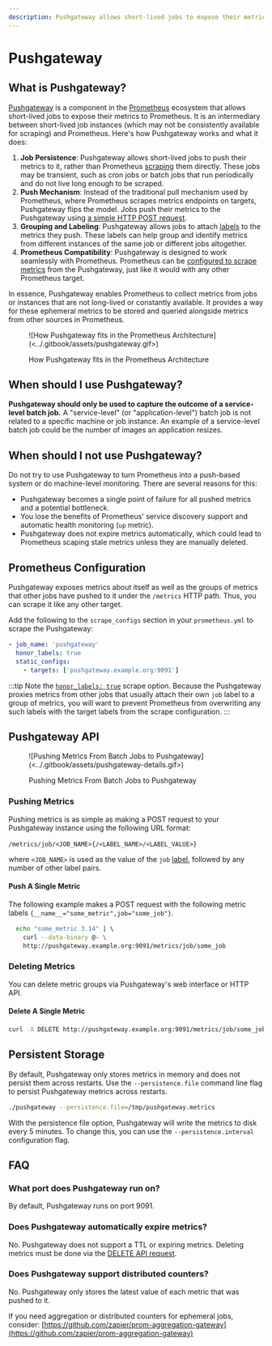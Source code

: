 ```yaml
---
description: Pushgateway allows short-lived jobs to expose their metrics to Prometheus.
---
```


# Pushgateway

## What is Pushgateway?

[Pushgateway](https://github.com/prometheus/pushgateway) is a component in the [Prometheus](/learn/prometheus/) ecosystem that allows short-lived jobs to expose their metrics to Prometheus. It is an intermediary between short-lived job instances (which may not be consistently available for scraping) and Prometheus. Here's how Pushgateway works and what it does:

1. **Job Persistence**: Pushgateway allows short-lived jobs to push their metrics to it, rather than Prometheus [scraping](overview.md#architecture) them directly. These jobs may be transient, such as cron jobs or batch jobs that run periodically and do not live long enough to be scraped.
2. **Push Mechanism**: Instead of the traditional pull mechanism used by Prometheus, where Prometheus scrapes metrics endpoints on targets, Pushgateway flips the model. Jobs push their metrics to the Pushgateway using [a simple HTTP POST request](pushgateway.md#pushing-metrics).
3. **Grouping and Labeling**: Pushgateway allows jobs to attach [labels](data-model.md#what-is-a-label) to the metrics they push. These labels can help group and identify metrics from different instances of the same job or different jobs altogether.
4. **Prometheus Compatibility**: Pushgateway is designed to work seamlessly with Prometheus. Prometheus can be [configured to scrape metrics](pushgateway.md#prometheus-configuration) from the Pushgateway, just like it would with any other Prometheus target.

In essence, Pushgateway enables Prometheus to collect metrics from jobs or instances that are not long-lived or constantly available. It provides a way for these ephemeral metrics to be stored and queried alongside metrics from other sources in Prometheus.

<figure>![How Pushgateway fits in the Prometheus Architecture](<../.gitbook/assets/pushgateway.gif>)<figcaption><p>How Pushgateway fits in the Prometheus Architecture</p></figcaption></figure>

## When should I use Pushgateway?

**Pushgateway should only be used to capture the outcome of a service-level batch job.** A "service-level" (or "application-level") batch job is not related to a specific machine or job instance. An example of a service-level batch job could be the number of images an application resizes.

## When should I not use Pushgateway?

Do not try to use Pushgateway to turn Prometheus into a push-based system or do machine-level monitoring. There are several reasons for this:

* Pushgateway becomes a single point of failure for all pushed metrics and a potential bottleneck.
* You lose the benefits of Prometheus' service discovery support and automatic health monitoring (`up` metric).
* Pushgateway does not expire metrics automatically, which could lead to Prometheus scaping stale metrics unless they are manually deleted.

## Prometheus Configuration

Pushgateway exposes metrics about itself as well as the groups of metrics that other jobs have pushed to it under the `/metrics` HTTP path. Thus, you can scrape it like any other target.

Add the following to the `scrape_configs` section in your `prometheus.yml` to scrape the Pushgateway:

```yaml title="prometheus.yml"
- job_name: 'pushgateway'
  honor_labels: true
  static_configs:
    - targets: ['pushgateway.example.org:9091']
```

:::tip
Note the [`honor_labels: true`](https://github.com/prometheus/pushgateway#about-the-job-and-instance-labels) scrape option. Because the Pushgateway proxies metrics from other jobs that usually attach their own `job` label to a group of metrics, you will want to prevent Prometheus from overwriting any such labels with the target labels from the scrape configuration.
:::

## Pushgateway API

<figure>![Pushing Metrics From Batch Jobs to Pushgateway](<../.gitbook/assets/pushgateway-details.gif>)<figcaption><p>Pushing Metrics From Batch Jobs to Pushgateway</p></figcaption></figure>

### Pushing Metrics

Pushing metrics is as simple as making a POST request to your Pushgateway instance using the following URL format:

`/metrics/job/<JOB_NAME>{/<LABEL_NAME>/<LABEL_VALUE>}`

where `<JOB_NAME>` is used as the value of the `job` [label](data-model.md#what-is-a-label), followed by any number of other label pairs.

#### Push A Single Metric

The following example makes a POST request with the following metric labels `{__name__="some_metric",job="some_job"}`.

```bash
  echo "some_metric 3.14" | \ 
    curl --data-binary @- \ 
    http://pushgateway.example.org:9091/metrics/job/some_job
```

### Deleting Metrics

You can delete metric groups via Pushgateway's web interface or HTTP API.

#### Delete A Single Metric

```bash
curl -X DELETE http://pushgateway.example.org:9091/metrics/job/some_job
```

## Persistent Storage

By default, Pushgateway only stores metrics in memory and does not persist them across restarts. Use the `--persistence.file` command line flag to persist Pushgateway metrics across restarts.

```bash
./pushgateway --persistence.file=/tmp/pushgateway.metrics
```

With the persistence file option, Pushgateway will write the metrics to disk every 5 minutes. To change this, you can use the `--persistence.interval` configuration flag.

## FAQ

### What port does Pushgateway run on?

By default, Pushgateway runs on port 9091.

### Does Pushgateway automatically expire metrics?

No. Pushgateway does not support a TTL or expiring metrics. Deleting metrics must be done via the [DELETE API request](pushgateway.md#deleting-metrics).

### Does Pushgateway support distributed counters?

No. Pushgateway only stores the latest value of each metric that was pushed to it.

If you need aggregation or distributed counters for ephemeral jobs, consider: [https://github.com/zapier/prom-aggregation-gateway](https://github.com/zapier/prom-aggregation-gateway)

